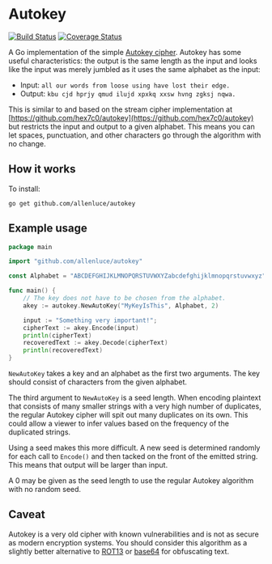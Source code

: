 # Autokey

[![Build Status](https://travis-ci.org/allenluce/autokey.svg?branch=master)](https://travis-ci.org/allenluce/autokey)
[![Coverage Status](https://coveralls.io/repos/github/allenluce/autokey/badge.svg?branch=master)](https://coveralls.io/github/allenluce/autokey?branch=master)

A Go implementation of the simple
[Autokey cipher](https://en.wikipedia.org/wiki/Autokey_cipher).
Autokey has some useful characteristics: the output is the same length
as the input and looks like the input was merely jumbled as it uses
the same alphabet as the input:

* Input: `all our words from loose using have lost their edge.`
* Output: `kbu cjd hprjy qmud ilujd xpxkq xxsw hvng zgksj nqwa.`

This is similar to and based on the stream cipher implementation at
[https://github.com/hex7c0/autokey](https://github.com/hex7c0/autokey)
but restricts the input and output to a given alphabet.  This means
you can let spaces, punctuation, and other characters go through the
algorithm with no change.

## How it works

To install:

    go get github.com/allenluce/autokey

## Example usage

```go
package main

import "github.com/allenluce/autokey"

const Alphabet = "ABCDEFGHIJKLMNOPQRSTUVWXYZabcdefghijklmnopqrstuvwxyz"

func main() {
    // The key does not have to be chosen from the alphabet.
    akey := autokey.NewAutoKey("MyKeyIsThis", Alphabet, 2)

    input := "Something very important!";
    cipherText := akey.Encode(input)
    println(cipherText)
    recoveredText := akey.Decode(cipherText)
    println(recoveredText)
}
```

`NewAutoKey` takes a key and an alphabet as the first two
arguments. The key should consist of characters from the given
alphabet.

The third argument to `NewAutoKey` is a seed length. When encoding
plaintext that consists of many smaller strings with a very high
number of duplicates, the regular Autokey cipher will spit out many
duplicates on its own. This could allow a viewer to infer values based
on the frequency of the duplicated strings.

Using a seed makes this more difficult. A new seed is determined
randomly for each call to `Encode()` and then tacked on the front of
the emitted string. This means that output will be larger than input.

A 0 may be given as the seed length to use the regular Autokey
algorithm with no random seed.

## Caveat

Autokey is a very old cipher with known vulnerabilities and is not as
secure as modern encryption systems.  You should consider this
algorithm as a slightly better alternative to
[ROT13](https://en.wikipedia.org/wiki/ROT13) or
[base64](https://en.wikipedia.org/wiki/Base64) for obfuscating text.
